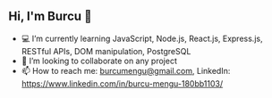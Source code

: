 ## Hi, I'm Burcu 👋

- 💻 I’m currently learning JavaScript, Node.js, React.js, Express.js, RESTful APIs, DOM manipulation, PostgreSQL
- 👯 I’m looking to collaborate on any project
- 📫 How to reach me: burcumengu@gmail.com,  LinkedIn: https://www.linkedin.com/in/burcu-mengu-180bb1103/
<!--
**BurcuMengu/BurcuMengu** is a ✨ _special_ ✨ repository because its `README.md` (this file) appears on your GitHub profile.

Here are some ideas to get you started:

- 🔭 I’m currently working on ...


- 🤔 I’m looking for help with ...
- 💬 Ask me about ...

- 😄 Pronouns: ...
- ⚡ Fun fact: ...
-->
